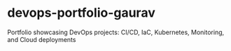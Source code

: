 # devops-portfolio-gaurav
Portfolio showcasing DevOps projects: CI/CD, IaC, Kubernetes, Monitoring, and Cloud deployments
